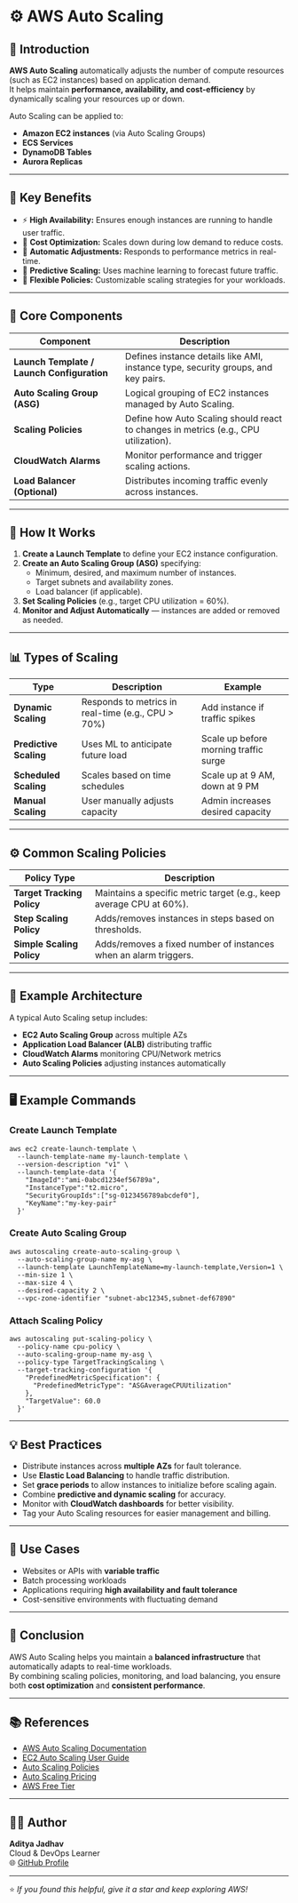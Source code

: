 # ⚙️ AWS Auto Scaling

## 📘 Introduction
**AWS Auto Scaling** automatically adjusts the number of compute resources (such as EC2 instances) based on application demand.  
It helps maintain **performance, availability, and cost-efficiency** by dynamically scaling your resources up or down.

Auto Scaling can be applied to:
- **Amazon EC2 instances** (via Auto Scaling Groups)
- **ECS Services**
- **DynamoDB Tables**
- **Aurora Replicas**

---

## 🎯 Key Benefits
- ⚡ **High Availability:** Ensures enough instances are running to handle user traffic.
- 💸 **Cost Optimization:** Scales down during low demand to reduce costs.
- 🔁 **Automatic Adjustments:** Responds to performance metrics in real-time.
- 🧠 **Predictive Scaling:** Uses machine learning to forecast future traffic.
- 🧩 **Flexible Policies:** Customizable scaling strategies for your workloads.

---

## 🧱 Core Components
| Component | Description |
|------------|--------------|
| **Launch Template / Launch Configuration** | Defines instance details like AMI, instance type, security groups, and key pairs. |
| **Auto Scaling Group (ASG)** | Logical grouping of EC2 instances managed by Auto Scaling. |
| **Scaling Policies** | Define how Auto Scaling should react to changes in metrics (e.g., CPU utilization). |
| **CloudWatch Alarms** | Monitor performance and trigger scaling actions. |
| **Load Balancer (Optional)** | Distributes incoming traffic evenly across instances. |

---

## 🔧 How It Works
1. **Create a Launch Template** to define your EC2 instance configuration.  
2. **Create an Auto Scaling Group (ASG)** specifying:
   - Minimum, desired, and maximum number of instances.
   - Target subnets and availability zones.
   - Load balancer (if applicable).
3. **Set Scaling Policies** (e.g., target CPU utilization = 60%).  
4. **Monitor and Adjust Automatically** — instances are added or removed as needed.  

---

## 📊 Types of Scaling
| Type | Description | Example |
|------|--------------|----------|
| **Dynamic Scaling** | Responds to metrics in real-time (e.g., CPU > 70%) | Add instance if traffic spikes |
| **Predictive Scaling** | Uses ML to anticipate future load | Scale up before morning traffic surge |
| **Scheduled Scaling** | Scales based on time schedules | Scale up at 9 AM, down at 9 PM |
| **Manual Scaling** | User manually adjusts capacity | Admin increases desired capacity |

---

## ⚙️ Common Scaling Policies
| Policy Type | Description |
|--------------|--------------|
| **Target Tracking Policy** | Maintains a specific metric target (e.g., keep average CPU at 60%). |
| **Step Scaling Policy** | Adds/removes instances in steps based on thresholds. |
| **Simple Scaling Policy** | Adds/removes a fixed number of instances when an alarm triggers. |

---

## 🧩 Example Architecture
A typical Auto Scaling setup includes:
- **EC2 Auto Scaling Group** across multiple AZs  
- **Application Load Balancer (ALB)** distributing traffic  
- **CloudWatch Alarms** monitoring CPU/Network metrics  
- **Auto Scaling Policies** adjusting instances automatically  

---

## 🖥️ Example Commands

### Create Launch Template
```
aws ec2 create-launch-template \
  --launch-template-name my-launch-template \
  --version-description "v1" \
  --launch-template-data '{
    "ImageId":"ami-0abcd1234ef56789a",
    "InstanceType":"t2.micro",
    "SecurityGroupIds":["sg-0123456789abcdef0"],
    "KeyName":"my-key-pair"
  }'
```

### Create Auto Scaling Group
```
aws autoscaling create-auto-scaling-group \
  --auto-scaling-group-name my-asg \
  --launch-template LaunchTemplateName=my-launch-template,Version=1 \
  --min-size 1 \
  --max-size 4 \
  --desired-capacity 2 \
  --vpc-zone-identifier "subnet-abc12345,subnet-def67890"
```

### Attach Scaling Policy
```
aws autoscaling put-scaling-policy \
  --policy-name cpu-policy \
  --auto-scaling-group-name my-asg \
  --policy-type TargetTrackingScaling \
  --target-tracking-configuration '{
    "PredefinedMetricSpecification": {
      "PredefinedMetricType": "ASGAverageCPUUtilization"
    },
    "TargetValue": 60.0
  }'
```

---

## 💡 Best Practices
- Distribute instances across **multiple AZs** for fault tolerance.  
- Use **Elastic Load Balancing** to handle traffic distribution.  
- Set **grace periods** to allow instances to initialize before scaling again.  
- Combine **predictive and dynamic scaling** for accuracy.  
- Monitor with **CloudWatch dashboards** for better visibility.  
- Tag your Auto Scaling resources for easier management and billing.  

---

## 🧭 Use Cases
- Websites or APIs with **variable traffic**  
- Batch processing workloads  
- Applications requiring **high availability and fault tolerance**  
- Cost-sensitive environments with fluctuating demand  

---

## 🧩 Conclusion
AWS Auto Scaling helps you maintain a **balanced infrastructure** that automatically adapts to real-time workloads.  
By combining scaling policies, monitoring, and load balancing, you ensure both **cost optimization** and **consistent performance**.

---

## 📚 References
- [AWS Auto Scaling Documentation](https://docs.aws.amazon.com/autoscaling/)  
- [EC2 Auto Scaling User Guide](https://docs.aws.amazon.com/autoscaling/ec2/userguide/)  
- [Auto Scaling Policies](https://docs.aws.amazon.com/autoscaling/ec2/userguide/as-scaling-simple-step.html)  
- [Auto Scaling Pricing](https://aws.amazon.com/autoscaling/pricing/)  
- [AWS Free Tier](https://aws.amazon.com/free/)

---

## 👨‍💻 Author
**Aditya Jadhav**  
Cloud & DevOps Learner  
🌐 [GitHub Profile](https://github.com/AdiJadhav1608)

---

⭐ *If you found this helpful, give it a star and keep exploring AWS!*
